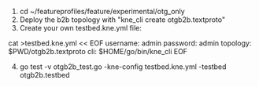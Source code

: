 1. cd ~/featureprofiles/feature/experimental/otg_only
2. Deploy the b2b topology with "kne_cli create otgb2b.textproto"
3. Create your own testbed.kne.yml file:

cat >testbed.kne.yml << EOF
username: admin
password: admin
topology: $PWD/otgb2b.textproto
cli: $HOME/go/bin/kne_cli
EOF

4. go test -v otgb2b_test.go -kne-config testbed.kne.yml -testbed otgb2b.testbed
